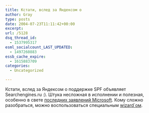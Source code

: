 ```yaml
---
title: Кстати, вслед за Яндексом о
author: Gray
type: posts
date: 2004-07-23T11:11:42+00:00
excerpt:
url: /5128
dsq_thread_id:
  - 1537995317
esml_socialcount_LAST_UPDATED:
  - 1497260883
essb_cache_expire:
  - 1615883709
categories:
  - Uncategorized

---
```








Кстати, вслед за Яндексом о поддержке SPF объявляет Searchengines.ru :). Штука несложная в исполнении и полезная, особенно в свете <a href="http://webplanet.ru/news/internet/2004/7/23/sender-id.html" target="_blank">последних заявлений Microsoft</a>. Кому сложно разобраться, можно воспользоваться специальным <a href="http://spf.pobox.com/wizard.html" target="_blank">wizard`ом</a>.